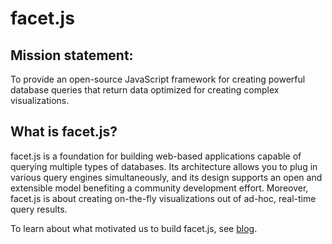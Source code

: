 # facet.js

## Mission statement:

To provide an open-source JavaScript framework for creating powerful database queries that return data optimized for
creating complex visualizations.

## What is facet.js?
facet.js is a foundation for building web-based applications capable of querying multiple types of databases.
Its architecture allows you to plug in various query engines simultaneously, and its design supports an open and
extensible model benefiting a community development effort. Moreover, facet.js is about creating on-the-fly
visualizations out of ad-hoc, real-time query results.

To learn about what motivated us to build facet.js, see [blog](/blog).

